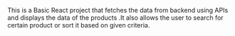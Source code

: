 This is a Basic React project that fetches the data from backend using APIs and displays the data of the products .It also allows the user to search for certain product or sort it based on given criteria.
